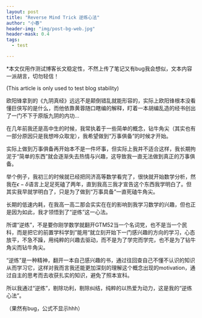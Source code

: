 ```yaml
---
layout: post
title: "Reverse Mind Trick 逆练心法"
author: "小春"
header-img: "img/post-bg-web.jpg"
header-mask: 0.4
tags:
  - test

---
```


<script type="text/x-mathjax-config"> MathJax.Hub.Config({ tex2jax: {inlineMath: [['$','$'],['\\(','\\)']]} }); </script> <script type="text/javascript" async src="https://cdn.mathjax.org/mathjax/latest/MathJax.js?config=TeX-MML-AM_CHTML"> </script>

*本文仅用作测试博客长文稳定性，不然上传了笔记又有bug我会想似，文本内容一派胡言，切勿轻信！

 (This article is only used to test blog stability)

欧阳锋拿到的《九阴真经》远远不是颠倒错乱就能形容的，实际上欧阳锋根本没看懂巨侠写的是什么，而他依靠黄蓉随口瞎编的解释，盯着一本胡编乱造的经书创出了一门不下于原版九阴的内功…

在几年前我还是高中生的时候，我常执着于一些简单的概念，钻牛角尖（其实也有一部分原因只是我想哗众取宠），我希望做到“万事俱备”的时候才开始。

实际上做到万事俱备再开始本不是一件坏事，但实际上我并不适合这样，我长期拘泥于“简单的东西”就会逐渐失去热情与兴趣，这导致我一直无法做到真正的万事俱备。

举个例子，我初三的时候就已经把同济高等数学看完了，很快就开始数学分析，然我在$\epsilon-\delta$语言上足足死磕了两年，直到我高三我才宣告这个东西我学明白了。但其实我早就学明白了，只是为了做到“万事具备”一直死磕牛角尖。

长期的低速内耗，在我高一高二那会实实在在的影响到我学习数学的兴趣，但也正是因为如此，我才领悟到了“逆练”这一心法。

所谓“逆练”，不是要你刚学数学就翻开GTM52当一个名词党，也不是当一个民科，而是把它的前置学科学到”能用“就立刻开始下一门感兴趣的方向的学习，心态放平，不急不躁，用纯粹的兴趣去驱动，而不是为了学完而学完，也不是为了钻牛角尖而钻牛角尖。

“逆练”是一种精神，翻开一本自己感兴趣的书，通过往回查自己不懂不认识的知识从而学习它，这样对我而言我还能更加深刻的理解这个概念出现的motivation，通过自主的思考而去收获扎实的知识，避免了照本宣科。

所以我通过“逆练”，剔除功利，剔除纠结，纯粹的以热爱为动力，这是我的“逆练心法”。

（果然有bug，公式不显示hhh）



